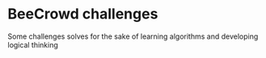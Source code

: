 # BeeCrowd challenges

Some challenges solves for the sake of learning algorithms and developing logical thinking